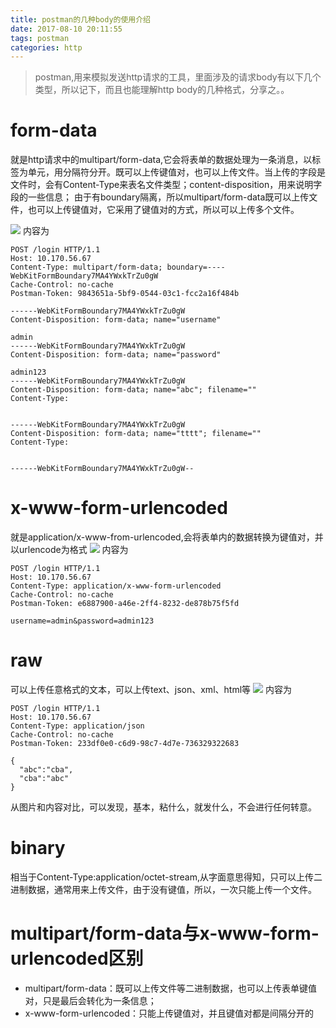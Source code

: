```yaml
---
title: postman的几种body的使用介绍
date: 2017-08-10 20:11:55
tags: postman
categories: http
---
```

> postman,用来模拟发送http请求的工具，里面涉及的请求body有以下几个类型，所以记下，而且也能理解http body的几种格式，分享之。。

<!-- more -->
# form-data
就是http请求中的multipart/form-data,它会将表单的数据处理为一条消息，以标签为单元，用分隔符分开。既可以上传键值对，也可以上传文件。当上传的字段是文件时，会有Content-Type来表名文件类型；content-disposition，用来说明字段的一些信息；
由于有boundary隔离，所以multipart/form-data既可以上传文件，也可以上传键值对，它采用了键值对的方式，所以可以上传多个文件。

[![](http://idiotsky.me/images/postman-1.png)](http://idiotsky.me/images/postman-1.png)
内容为
````
POST /login HTTP/1.1
Host: 10.170.56.67
Content-Type: multipart/form-data; boundary=----WebKitFormBoundary7MA4YWxkTrZu0gW
Cache-Control: no-cache
Postman-Token: 9843651a-5bf9-0544-03c1-fcc2a16f484b

------WebKitFormBoundary7MA4YWxkTrZu0gW
Content-Disposition: form-data; name="username"

admin
------WebKitFormBoundary7MA4YWxkTrZu0gW
Content-Disposition: form-data; name="password"

admin123
------WebKitFormBoundary7MA4YWxkTrZu0gW
Content-Disposition: form-data; name="abc"; filename=""
Content-Type: 


------WebKitFormBoundary7MA4YWxkTrZu0gW
Content-Disposition: form-data; name="tttt"; filename=""
Content-Type: 


------WebKitFormBoundary7MA4YWxkTrZu0gW--
````

# x-www-form-urlencoded
就是application/x-www-from-urlencoded,会将表单内的数据转换为键值对，并以urlencode为格式
[![](http://idiotsky.me/images/postman-2.png)](http://idiotsky.me/images/postman-2.png)
内容为
````
POST /login HTTP/1.1
Host: 10.170.56.67
Content-Type: application/x-www-form-urlencoded
Cache-Control: no-cache
Postman-Token: e6887900-a46e-2ff4-8232-de878b75f5fd

username=admin&password=admin123
````

# raw
可以上传任意格式的文本，可以上传text、json、xml、html等
[![](http://idiotsky.me/images/postman-3.png)](http://idiotsky.me/images/postman-3.png)
内容为
````
POST /login HTTP/1.1
Host: 10.170.56.67
Content-Type: application/json
Cache-Control: no-cache
Postman-Token: 233df0e0-c6d9-98c7-4d7e-736329322683

{
  "abc":"cba",
  "cba":"abc"
}
````
从图片和内容对比，可以发现，基本，粘什么，就发什么，不会进行任何转意。

# binary
相当于Content-Type:application/octet-stream,从字面意思得知，只可以上传二进制数据，通常用来上传文件，由于没有键值，所以，一次只能上传一个文件。

# multipart/form-data与x-www-form-urlencoded区别
* multipart/form-data：既可以上传文件等二进制数据，也可以上传表单键值对，只是最后会转化为一条信息；
* x-www-form-urlencoded：只能上传键值对，并且键值对都是间隔分开的